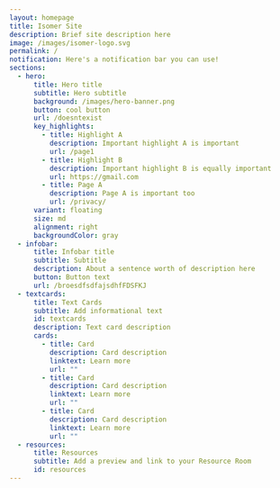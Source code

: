 ```yaml
---
layout: homepage
title: Isomer Site
description: Brief site description here
image: /images/isomer-logo.svg
permalink: /
notification: Here's a notification bar you can use!
sections:
  - hero:
      title: Hero title
      subtitle: Hero subtitle
      background: /images/hero-banner.png
      button: cool button
      url: /doesntexist
      key_highlights:
        - title: Highlight A
          description: Important highlight A is important
          url: /page1
        - title: Highlight B
          description: Important highlight B is equally important
          url: https://gmail.com
        - title: Page A
          description: Page A is important too
          url: /privacy/
      variant: floating
      size: md
      alignment: right
      backgroundColor: gray
  - infobar:
      title: Infobar title
      subtitle: Subtitle
      description: About a sentence worth of description here
      button: Button text
      url: /broesdfsdfajsdhfFDSFKJ
  - textcards:
      title: Text Cards
      subtitle: Add informational text
      id: textcards
      description: Text card description
      cards:
        - title: Card
          description: Card description
          linktext: Learn more
          url: ""
        - title: Card
          description: Card description
          linktext: Learn more
          url: ""
        - title: Card
          description: Card description
          linktext: Learn more
          url: ""
  - resources:
      title: Resources
      subtitle: Add a preview and link to your Resource Room
      id: resources
---
```

